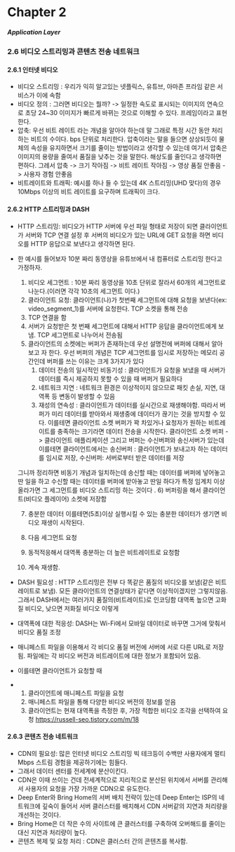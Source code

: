 # Chapter 2
##### Application Layer

### 2.6 비디오 스트리밍과 콘텐츠 전송 네트워크
#### 2.6.1 인터넷 비디오
- 비디오 스트리밍 : 우리가 익히 알고있는 넷플릭스, 유튜브, 아마존 프라임 같은 서비스가 이에 속함
- 비디오 정의 : 그러면 비디오는 뭘까? -> 일정한 속도로 표시되는 이미지의 연속으로 초당 24~30 이미지가 빠르게 바뀌는 것으로 이해할 수 있다. 프레임이라고 표현한다.
- 압축: 우선 비트 레이트 라는 개념을 알아야 하는데 말 그래로 특정 시간 동안 처리하는 비트의 수이다. bps 단위로 처리한다. 압축이라는 말을 들으면 상상되듯이 물체의 속성을 유지하면서 크기를 줄이는 방법이라고 생각할 수 있는데 여기서 압축은 이미지의 용량을 줄여서 품질을 낮추는 것을 말한다. 해상도를 줄인다고 생각하면 편하다. 그레서 압축 -> 크기 작아짐 -> 비트 레이트 작아짐 -> 영상 품질 안좋음 -> 사용자 경험 안좋음
- 비트레이트와 트래픽: 예시를 하나 들 수 있는데 4K 스트리밍(UHD 맞다)의 경우 10Mbps 이상의 비트 레이트를 요구하며 트래픽이 크다.

#### 2.6.2 HTTP 스트리밍과 DASH
- HTTP 스트리밍: 비디오가 HTTP 서버에 우선 파일 형태로 저장이 되면 클라이언트가 서버와 TCP 연결 설정 후 서버의 비디오가 있는 URL에 GET 요청을 하면 비디오를 HTTP 응답으로 보낸다고 생각하면 된다.
- 한 예시를 들어보자 10분 짜리 동영상을 유튜브에서 내 컴퓨터로 스트리밍 한다고 가정하자.
  1) 비디오 세그먼트 : 10분 짜리 동영상을 10초 단위로 잘라서 60개의 세그먼트로 나눈다.(이러면 각각 10초의 세그먼트 이다.)
  2) 클라이언트 요청: 클라이언트(나)가 첫번째 세그먼트에 대해 요청을 보낸다(ex: video_segment_1)를 서버에 요청한다. TCP 소켓을 통해 전송
  3) TCP 연결을 함
  4) 서버가 요청받은 첫 번째 세그먼트에 대해서 HTTP 응답을 클라이언트에게 보냄. TCP 세그먼트로 나누어서 전송됨
  5) 클라이언트의 소켓에는 버퍼가 존재하는데 우선 설명전에 버퍼에 대해서 알아보고 자 한다.
     우선 버퍼의 개념은 TCP 세그먼트를 임시로 저장하는 메모리 공간인데 버퍼를 쓰는 이유는 크게 3가지가 있다
     1) 데이터 전송의 일시적인 비동기성 : 클라이언트가 요청을 보냈을 때 서버가 데이터를 즉시 제공하지 못할 수 있을 때 버퍼거 필요하다
     2) 네트워크 지연 : 네트워크 환경은 이상적이지 않으므로 패킷 손실, 지연, 대역폭 등 변동이 발생할 수 있음
     3) 재성의 연속성 : 클라이언트가 데이터를 실시간으로 재생해야함. 따라서 버퍼가 미리 데이터를 받아와서 재생중에 데이터가 끊기는 것을 방지할 수 있다.
     이를테면 클라이언트 소켓 버퍼가 꽉 차있거나 요청자가 원하는 비트레이트를 충족하는 크기라면 데이터 전송을 시작한다. 클라이언트 소켓 버퍼 -> 클라이언트 애플리케이션
     그리고 버퍼는 수신버퍼와 송신서버가 있는데 이를테면 클라이언트에서는 송신버퍼 : 클라이언트가 보내고자 하는 데이터를 임시로 저장, 수신버퍼: 서버로부터 받은 데이터를 저장

    그니까 정리하면 비동기 개념과 일치하는데 송신할 때는 데이터를 버퍼에 넣어놓고 딴 일을 하고 수신할 때는 데이터를 버퍼에 받아놓고 딴일 하다가 특정 임계치 이상 올라가면 그 세그먼트를 비디오 스트리밍 하는 것이다 .
  6) 버퍼링을 해서 클라이언트(비디오 플레이어) 소켓에 저장함

  7) 충분한 데이터 이를테면(5초)이상 실행시킬 수 있는 충분한 데이터가 생기면 비디오 재생이 시작된다.

  8) 다음 세그먼트 요청

  9) 동적적응해서 대역폭 충분하는 더 높은 비트레이트로 요청함

  10) 계속 재생함.
- DASH 필요성 : HTTP 스트리밍은 전부 다 똑같은 품질의 비디오를 보냄(같은 비트 레이트로 보냄). 모든 클라이언트의 연결상태가 같다면 이상적이겠지만 그렇지않음. 그래서 DASH에서는 여러가지 품질의(비트레이트)로 인코딩함 대역폭 높으면 고화질 비디오, 낮으면 저화질 비디오 이렇게
- 대역폭에 대한 적응성: DASH는 Wi-Fi에서 모바일 데이터로 바꾸면 그거에 맞춰서 비디오 품질 조정
- 매니페스트 파일을 이용해서 각 비디오 품질 버전에 서버에 서로 다른 URL로 저장됨. 파일에는 각 비디오 버전과 비트레이트에 대한 정보가 포함되어 있음.
- 이를테면 클라이언트가 요청할 때
- 1) 클라이언트에 매니페스트 파일을 요청
  2) 매니페스트 파일을 통해 다양한 비디오 버전의 정보를 얻음
  3) 클라이언트는 현재 대역폭을 측정한 후, 가장 적합한 비디오 조각을 선택하여 요청
https://russell-seo.tistory.com/m/18
#### 2.6.3 콘텐츠 전송 네트워크
- CDN의 필요성: 많은 인터넷 비디오 스트리밍 빅 테크등이 수백만 사용자에게 멀티 Mbps 스트림 경험을 제공하기에는 힘들다.
- 그래서 데이터 센터를 전세계에 분산이킨다.
- CDN은 이때 쓰이는 건데 전세계적으로 지리적으로 분산된 위치에서 서버를 관리해서 사용자의 요청을 가장 가까운 CDN으로 유도한다.
- Deep Enter와 Bring Home의 서버 배치 전략이 있는데 Deep Enter는 ISP의 네트워크에 깊숙이 들어서 서버 클러스터를 배치해서 CDN 서버같의 지연과 처리량을 개선하는 것이다.
- Bring Home은 더 작은 수의 사이트에 큰 클러스터를 구축하여 오버해드를 줄이는 대신 지연과 처리량이 높다.
- 콘텐츠 복제 및 요청 처리 : CDN은 클러스터 간의 콘텐츠를 복사함.

